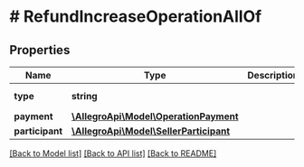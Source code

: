 # # RefundIncreaseOperationAllOf

## Properties

Name | Type | Description | Notes
------------ | ------------- | ------------- | -------------
**type** | **string** |  | [optional] [default to 'REFUND_INCREASE']
**payment** | [**\AllegroApi\Model\OperationPayment**](OperationPayment.md) |  | [optional]
**participant** | [**\AllegroApi\Model\SellerParticipant**](SellerParticipant.md) |  | [optional]

[[Back to Model list]](../../README.md#models) [[Back to API list]](../../README.md#endpoints) [[Back to README]](../../README.md)
